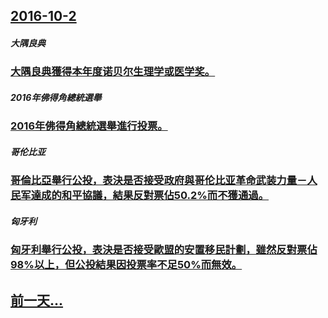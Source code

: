 ## [2016-10-2](/zh/news/2016/10/2/index.md)

##### 大隅良典
### [大隅良典獲得本年度诺贝尔生理学或医学奖。 ](/zh/news/2016/10/2/大隅良典獲得本年度诺贝尔生理学或医学奖.md)
##### 2016年佛得角總統選舉
### [2016年佛得角總統選舉進行投票。 ](/zh/news/2016/10/2/2016年佛得角總統選舉進行投票.md)
##### 哥伦比亚
### [哥倫比亞舉行公投，表決是否接受政府與哥伦比亚革命武装力量－人民军達成的和平協議，結果反對票佔50.2%而不獲通過。 ](/zh/news/2016/10/2/哥倫比亞舉行公投-表決是否接受政府與哥伦比亚革命武装力量-人民军達成的和平協議-結果反對票佔502-而不獲通過.md)
##### 匈牙利
### [匈牙利舉行公投，表決是否接受歐盟的安置移民計劃，雖然反對票佔98%以上，但公投結果因投票率不足50%而無效。 ](/zh/news/2016/10/2/匈牙利舉行公投-表決是否接受歐盟的安置移民計劃-雖然反對票佔98-以上-但公投結果因投票率不足50-而無效.md)
## [前一天...](/zh/news/2016/09/30/index.md)

